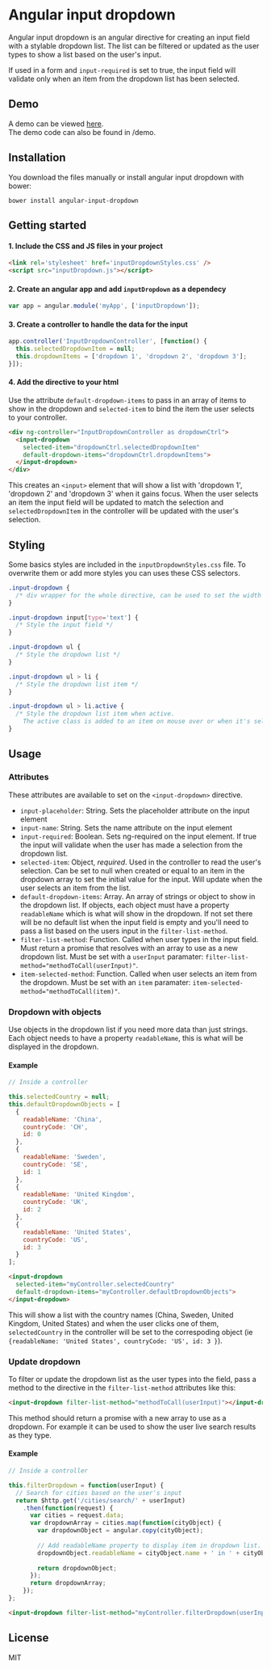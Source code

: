 # Angular input dropdown
Angular input dropdown is an angular directive for creating an input field with a stylable dropdown list. The list can be filtered or updated as the user types to show a list based on the user's input.

If used in a form and `input-required` is set to true, the input field will validate only when an item from the dropdown list has been selected.

## Demo
A demo can be viewed <a href="http://embed.plnkr.co/cnPM0J/preview">here</a>.   
The demo code can also be found in /demo.

## Installation
You download the files manually or install angular input dropdown with bower:
```
bower install angular-input-dropdown
```

## Getting started
#### 1. Include the CSS and JS files in your project
```html
<link rel='stylesheet' href='inputDropdownStyles.css' />
<script src="inputDropdown.js"></script>
```

#### 2. Create an angular app and add `inputDropdown` as a dependecy
```js
var app = angular.module('myApp', ['inputDropdown']);
```

#### 3. Create a controller to handle the data for the input
```js
app.controller('InputDropdownController', [function() {
  this.selectedDropdownItem = null;
  this.dropdownItems = ['dropdown 1', 'dropdown 2', 'dropdown 3'];
}]);
```

#### 4. Add the directive to your html
Use the attribute `default-dropdown-items` to pass in an array of items to show in the dropdown and `selected-item` to bind the item the user selects to your controller.
```html
<div ng-controller="InputDropdownController as dropdownCtrl">
  <input-dropdown
    selected-item="dropdownCtrl.selectedDropdownItem"
    default-dropdown-items="dropdownCtrl.dropdownItems">
  </input-dropdown>
</div>
```
This creates an `<input>` element that will show a list with 'dropdown 1', 'dropdown 2' and 'dropdown 3' when it gains focus.
When the user selects an item the input field will be updated to match the selection and `selectedDropdownItem` in the controller will be updated with the user's selection.

## Styling
Some basics styles are included in the `inputDropdownStyles.css` file. To overwrite them or add more styles you can uses these CSS selectors.
```css
.input-dropdown {
  /* div wrapper for the whole directive, can be used to set the width for the input and dropdown list */
}

.input-dropdown input[type='text'] {
  /* Style the input field */
}

.input-dropdown ul {
  /* Style the dropdown list */
}

.input-dropdown ul > li {
  /* Style the dropdown list item */
}

.input-dropdown ul > li.active {
  /* Style the dropdown list item when active.
    The active class is added to an item on mouse over or when it's selected with the arrow keys. */
}
```

## Usage

### Attributes
These attributes are available to set on the `<input-dropdown>` directive.

* `input-placeholder`: String. Sets the placeholder attribute on the input element
* `input-name`: String. Sets the name attribute on the input element
* `input-required`: Boolean. Sets ng-required on the input element. If true the input will validate when the user has made a selection from the dropdown list.
* `selected-item`: Object, *required*. Used in the controller to read the user's selection. Can be set to null when created or equal to an item in the dropdown array to set the initial value for the input. Will update when the user selects an item from the list.
* `default-dropdown-items`: Array. An array of strings or object to show in the dropdown list. If objects, each object must have a property `readableName` which is what will show in the dropdown. If not set there will be no default list when the input field is empty and you'll need to pass a list based on the users input in the `filter-list-method`.
* `filter-list-method`: Function. Called when user types in the input field. Must return a promise that resolves with an array to use as a new dropdown list. Must be set with a `userInput` paramater: `filter-list-method="methodToCall(userInput)"`.
* `item-selected-method`: Function. Called when user selects an item from the dropdown. Must be set with an `item` paramater: `item-selected-method="methodToCall(item)"`.

### Dropdown with objects
Use objects in the dropdown list if you need more data than just strings. Each object needs to have a property `readableName`, this is what will be displayed in the dropdown.

#### Example
```js
// Inside a controller

this.selectedCountry = null;
this.defaultDropdownObjects = [
  {
    readableName: 'China',
    countryCode: 'CH',
    id: 0
  },
  {
    readableName: 'Sweden',
    countryCode: 'SE',
    id: 1
  },
  {
    readableName: 'United Kingdom',
    countryCode: 'UK',
    id: 2
  },
  {
    readableName: 'United States',
    countryCode: 'US',
    id: 3
  }
];
```
```html
<input-dropdown
  selected-item="myController.selectedCountry"
  default-dropdown-items="myController.defaultDropdownObjects">
</input-dropdown>
```
This will show a list with the country names (China, Sweden, United Kingdom, United States) and when the user clicks one of them, `selectedCountry` in the controller will be set to the correspoding object (ie `{readableName: 'United States', countryCode: 'US', id: 3 }`).

### Update dropdown
To filter or update the dropdown list as the user types into the field, pass a method to the directive in the `filter-list-method` attributes like this:
```html
<input-dropdown filter-list-method="methodToCall(userInput)"></input-dropdown>
```
This method should return a promise with a new array to use as a dropdown. For example it can be used to show the user live search results as they type.

#### Example
```js
// Inside a controller

this.filterDropdown = function(userInput) {
  // Search for cities based on the user's input
  return $http.get('/cities/search/' + userInput)
    .then(function(request) {
      var cities = request.data;
      var dropdownArray = cities.map(function(cityObject) {
        var dropdownObject = angular.copy(cityObject);
        
        // Add readableName property to display item in dropdown list.
        dropdownObject.readableName = cityObject.name + ' in ' + cityObject.country;
        
        return dropdownObject;
      });
      return dropdownArray;
    });
};
```
```html
<input-dropdown filter-list-method="myController.filterDropdown(userInput)"></input-dropdown>
```


## License
MIT
